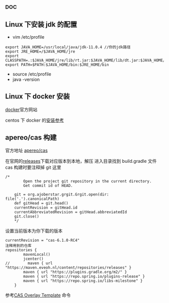### DOC

## Linux 下安装 jdk 的配置

- vim /etc/profile

```
export JAVA_HOME=/usr/local/java/jdk-11.0.4 //你的jdk路径
export JRE_HOME=/$JAVA_HOME/jre
export CLASSPATH=.:$JAVA_HOME/jre/lib/rt.jar:$JAVA_HOME/lib/dt.jar:$JAVA_HOME/lib/tools.jar
export PATH=$PATH:$JAVA_HOME/bin:$JRE_HOME/bin
```

- source /etc/profile
- java -version

## Linux 下 docker 安装

[docker](https://www.docker.com/)官方网站

centos 下 docker 的[安装参考](https://docs.docker.com/install/linux/docker-ce/centos/)

## apereo/cas 构建

官方地址 [apereo/cas](https://github.com/apereo/cas)

在官网的[releases](https://github.com/apereo/cas/releases)下载对应版本到本地，解压
进入目录找到 build.gradle 文件
cas 构建时要注释掉 git 这里

```
/*
        Open the project git repository in the current directory.
        Get commit id of HEAD.

    git = org.ajoberstar.grgit.Grgit.open(dir: file('.').canonicalPath)
    def gitHead = git.head()
    currentRevision = gitHead.id
    currentAbbreviatedRevision = gitHead.abbreviatedId
    git.close()
    */
```

设置当前版本为你下载的版本

```
currentRevision = "cas-6.1.0-RC4"
注释用到的仓库
repositories {
        mavenLocal()
        jcenter()
//        maven { url "https://maven.eveoh.nl/content/repositories/releases" }
        maven { url "https://plugins.gradle.org/m2/" }
        maven { url "https://repo.spring.io/plugins-release" }
        maven { url "https://repo.spring.io/libs-milestone" }
    }
```

参考[CAS Overlay Template](https://github.com/apereo/cas-overlay-template) 命令
